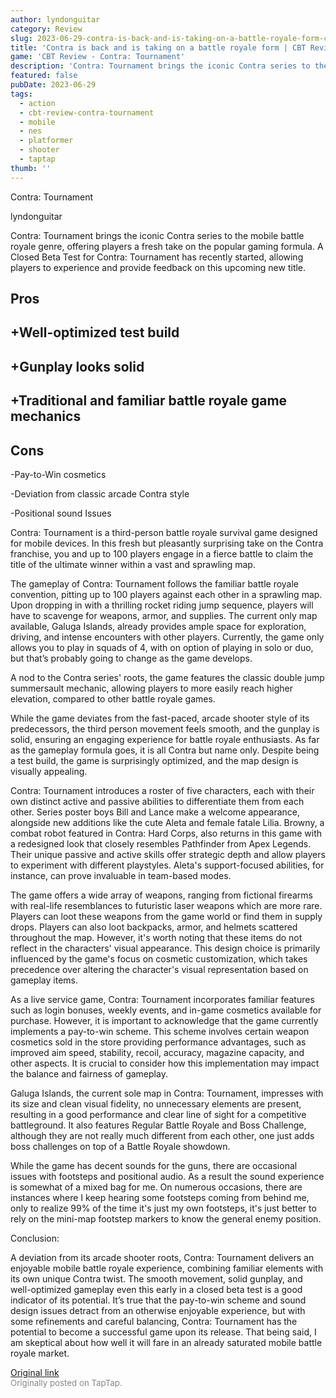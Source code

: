 ```yaml
---
author: lyndonguitar
category: Review
slug: 2023-06-29-contra-is-back-and-is-taking-on-a-battle-royale-form-cbt-review-contra-tournament
title: 'Contra is back and is taking on a battle royale form | CBT Review - Contra: Tournament'
game: 'CBT Review - Contra: Tournament'
description: 'Contra: Tournament brings the iconic Contra series to the mobile battle royale genre, offering players a fresh take on the popular gaming formula. A Closed Beta Test for Contra: Tournament has recently started, allowing players to experience and provide feedback on this upcoming new title.'
featured: false
pubDate: 2023-06-29
tags:
  - action
  - cbt-review-contra-tournament
  - mobile
  - nes
  - platformer
  - shooter
  - taptap
thumb: ''
---
```


Contra: Tournament

lyndonguitar

Contra: Tournament brings the iconic Contra series to the mobile battle royale genre, offering players a fresh take on the popular gaming formula. A Closed Beta Test for Contra: Tournament has recently started, allowing players to experience and provide feedback on this upcoming new title.




## Pros



## +Well-optimized test build


## +Gunplay looks solid


## +Traditional and familiar battle royale game mechanics




## Cons


-Pay-to-Win cosmetics

-Deviation from classic arcade Contra style

-Positional sound Issues

Contra: Tournament is a third-person battle royale survival game designed for mobile devices. In this fresh but pleasantly surprising take on the Contra franchise, you and up to 100 players engage in a fierce battle to claim the title of the ultimate winner within a vast and sprawling map.

The gameplay of Contra: Tournament follows the familiar battle royale convention, pitting up to 100 players against each other in a sprawling map. Upon dropping in with a thrilling rocket riding jump sequence, players will have to scavenge for weapons, armor, and supplies. The current only map available, Galuga Islands, already provides ample space for exploration, driving, and intense encounters with other players. Currently, the game only allows you to play in squads of 4, with on option of playing in solo or duo, but that’s probably going to change as the game develops.

A nod to the Contra series' roots, the game features the classic double jump summersault mechanic, allowing players to more easily reach higher elevation, compared to other battle royale games.

While the game deviates from the fast-paced, arcade shooter style of its predecessors, the third person movement feels smooth, and the gunplay is solid, ensuring an engaging experience for battle royale enthusiasts. As far as the gameplay formula goes, it is all Contra but name only.  Despite being a test build, the game is surprisingly optimized, and the map design is visually appealing.

Contra: Tournament introduces a roster of five characters, each with their own distinct active and passive abilities to differentiate them from each other. Series poster boys Bill and Lance make a welcome appearance, alongside new additions like the cute Aleta and female fatale Lilia. Browny, a combat robot featured in Contra: Hard Corps, also returns in this game with a redesigned look that closely resembles Pathfinder from Apex Legends. Their unique passive and active skills offer strategic depth and allow players to experiment with different playstyles. Aleta's support-focused abilities, for instance, can prove invaluable in team-based modes.

The game offers a wide array of weapons, ranging from fictional firearms with real-life resemblances to futuristic laser weapons which are more rare. Players can loot these weapons from the game world or find them in supply drops.  Players can also loot backpacks, armor, and helmets scattered throughout the map. However, it's worth noting that these items do not reflect in the characters' visual appearance. This design choice is primarily influenced by the game's focus on cosmetic customization, which takes precedence over altering the character's visual representation based on gameplay items.

As a live service game, Contra: Tournament incorporates familiar features such as login bonuses, weekly events, and in-game cosmetics available for purchase. However, it is important to acknowledge that the game currently implements a pay-to-win scheme. This scheme involves certain weapon cosmetics sold in the store providing performance advantages, such as improved aim speed, stability, recoil, accuracy, magazine capacity, and other aspects. It is crucial to consider how this implementation may impact the balance and fairness of gameplay.

Galuga Islands, the current sole map in Contra: Tournament, impresses with its size and clean visual fidelity, no unnecessary elements are present, resulting in a good performance and clear line of sight for a competitive battleground. It also features Regular Battle Royale and Boss Challenge, although they are not really much different from each other, one just adds boss challenges on top of a Battle Royale showdown.

While the game has decent sounds for the guns, there are occasional issues with footsteps and positional audio. As a result the sound experience is somewhat of a mixed bag for me. On numerous occasions, there are instances where I keep hearing some footsteps coming from behind me, only to realize 99% of the time it's just my own footsteps, it's just better to rely on the mini-map footstep markers to know the general enemy position.

Conclusion:

A deviation from its arcade shooter roots, Contra: Tournament delivers an enjoyable mobile battle royale experience, combining familiar elements with its own unique Contra twist. The smooth movement, solid gunplay, and well-optimized gameplay even this early in a closed beta test is a good indicator of its potential. It’s true that the pay-to-win scheme and sound design issues detract from an otherwise enjoyable experience, but with some refinements and careful balancing, Contra: Tournament has the potential to become a successful game upon its release. That being said, I am skeptical about how well it will fare in an already saturated mobile battle royale market.

[Original link](https://www.taptap.io/post/5928079)<br><span style="font-size: 0.95em; color: #888;">Originally posted on TapTap.</span>